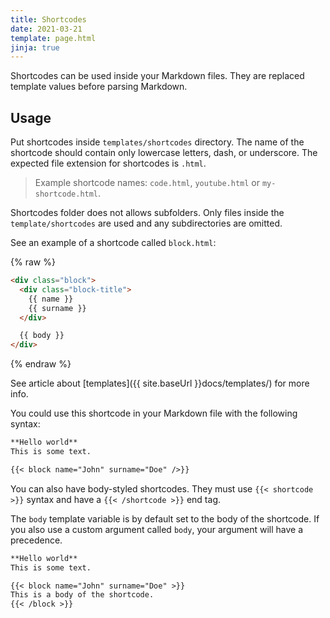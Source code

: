 ```yaml
---
title: Shortcodes
date: 2021-03-21
template: page.html
jinja: true
---
```


Shortcodes can be used inside your Markdown files. They are replaced template values before parsing Markdown.

## Usage

Put shortcodes inside `templates/shortcodes` directory. The name of the shortcode should contain only lowercase letters, dash, or underscore. The expected file extension for shortcodes is `.html`.

> Example shortcode names: `code.html`, `youtube.html` or `my-shortcode.html`.

Shortcodes folder does not allows subfolders. Only files inside the `template/shortcodes` are used and any subdirectories are omitted.

See an example of a shortcode called `block.html`:

{% raw %}
```html
<div class="block">
  <div class="block-title">
    {{ name }}
    {{ surname }}
  </div>

  {{ body }}
</div>
```
{% endraw %}

See article about [templates]({{ site.baseUrl }}docs/templates/) for more info.

You could use this shortcode in your Markdown file with the following syntax:

```markdown
**Hello world**
This is some text.

{{< block name="John" surname="Doe" />}}
```

You can also have body-styled shortcodes. They must use `{{< shortcode >}}` syntax and have a `{{< /shortcode >}}` end tag.

The `body` template variable is by default set to the body of the shortcode. If you also use a custom argument called `body`, your argument will have a precedence.

```markdown
**Hello world**
This is some text.

{{< block name="John" surname="Doe" >}}
This is a body of the shortcode.
{{< /block >}}
```